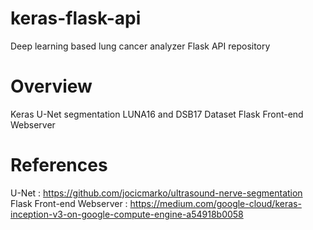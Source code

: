 # keras-flask-api
Deep learning based lung cancer analyzer Flask API repository

# Overview
Keras U-Net segmentation
LUNA16 and DSB17 Dataset
Flask Front-end Webserver


# References
U-Net : https://github.com/jocicmarko/ultrasound-nerve-segmentation
Flask Front-end Webserver : https://medium.com/google-cloud/keras-inception-v3-on-google-compute-engine-a54918b0058
